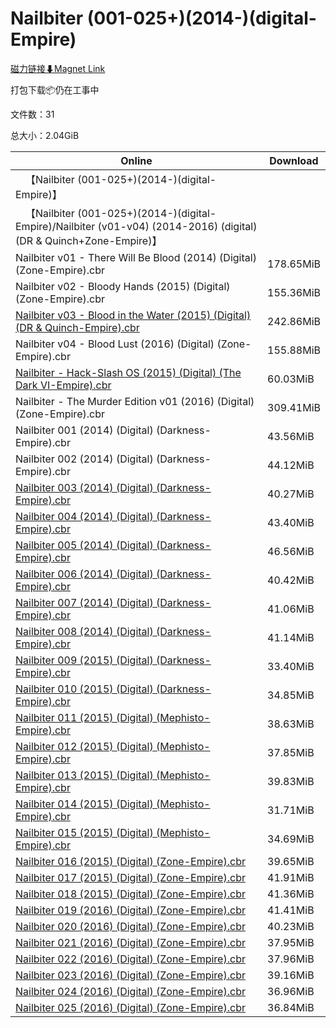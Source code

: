 # Nailbiter (001-025+)(2014-)(digital-Empire)

[磁力链接⬇Magnet Link](magnet:?xt=urn:btih:03822dd48418ea271c966530e2f75e31a9045c11&dn=Nailbiter%20%28001-025%2B%29%282014-%29%28digital-Empire%29)

打包下载📦仍在工事中

文件数：31

总大小：2.04GiB

Online | Download
--- | ---
&emsp;【Nailbiter (001-025+)(2014-)(digital-Empire)】 | 
&emsp;【Nailbiter (001-025+)(2014-)(digital-Empire)/Nailbiter (v01-v04) (2014-2016) (digital) (DR & Quinch+Zone-Empire)】 | 
Nailbiter v01 - There Will Be Blood (2014) (Digital) (Zone-Empire).cbr | 178.65MiB
Nailbiter v02 - Bloody Hands (2015) (Digital) (Zone-Empire).cbr | 155.36MiB
[Nailbiter v03 - Blood in the Water (2015) (Digital) (DR & Quinch-Empire).cbr](https://github.com/alicewish/markdown/blob/master/comic/Nailbiter-v03-Blood-in-Water-2015-Digital-DR-Quinch-Empire-cbr.md) | 242.86MiB
Nailbiter v04 - Blood Lust (2016) (Digital) (Zone-Empire).cbr | 155.88MiB
[Nailbiter - Hack-Slash OS (2015) (Digital) (The Dark VI-Empire).cbr](https://github.com/alicewish/markdown/blob/master/comic/Nailbiter-Hack-Slash-OS-2015-Digital-Dark-VI-Empire-cbr.md) | 60.03MiB
Nailbiter - The Murder Edition v01 (2016) (Digital) (Zone-Empire).cbr | 309.41MiB
Nailbiter 001 (2014) (Digital) (Darkness-Empire).cbr | 43.56MiB
Nailbiter 002 (2014) (Digital) (Darkness-Empire).cbr | 44.12MiB
[Nailbiter 003 (2014) (Digital) (Darkness-Empire).cbr](https://github.com/alicewish/markdown/blob/master/comic/Nailbiter-003-2014-Digital-Darkness-Empire-cbr.md) | 40.27MiB
[Nailbiter 004 (2014) (Digital) (Darkness-Empire).cbr](https://github.com/alicewish/markdown/blob/master/comic/Nailbiter-004-2014-Digital-Darkness-Empire-cbr.md) | 43.40MiB
[Nailbiter 005 (2014) (Digital) (Darkness-Empire).cbr](https://github.com/alicewish/markdown/blob/master/comic/Nailbiter-005-2014-Digital-Darkness-Empire-cbr.md) | 46.56MiB
[Nailbiter 006 (2014) (Digital) (Darkness-Empire).cbr](https://github.com/alicewish/markdown/blob/master/comic/Nailbiter-006-2014-Digital-Darkness-Empire-cbr.md) | 40.42MiB
[Nailbiter 007 (2014) (Digital) (Darkness-Empire).cbr](https://github.com/alicewish/markdown/blob/master/comic/Nailbiter-007-2014-Digital-Darkness-Empire-cbr.md) | 41.06MiB
[Nailbiter 008 (2014) (Digital) (Darkness-Empire).cbr](https://github.com/alicewish/markdown/blob/master/comic/Nailbiter-008-2014-Digital-Darkness-Empire-cbr.md) | 41.14MiB
[Nailbiter 009 (2015) (Digital) (Darkness-Empire).cbr](https://github.com/alicewish/markdown/blob/master/comic/Nailbiter-009-2015-Digital-Darkness-Empire-cbr.md) | 33.40MiB
[Nailbiter 010 (2015) (Digital) (Darkness-Empire).cbr](https://github.com/alicewish/markdown/blob/master/comic/Nailbiter-010-2015-Digital-Darkness-Empire-cbr.md) | 34.85MiB
[Nailbiter 011 (2015) (Digital) (Mephisto-Empire).cbr](https://github.com/alicewish/markdown/blob/master/comic/Nailbiter-011-2015-Digital-Mephisto-Empire-cbr.md) | 38.63MiB
[Nailbiter 012 (2015) (Digital) (Mephisto-Empire).cbr](https://github.com/alicewish/markdown/blob/master/comic/Nailbiter-012-2015-Digital-Mephisto-Empire-cbr.md) | 37.85MiB
[Nailbiter 013 (2015) (Digital) (Mephisto-Empire).cbr](https://github.com/alicewish/markdown/blob/master/comic/Nailbiter-013-2015-Digital-Mephisto-Empire-cbr.md) | 39.83MiB
[Nailbiter 014 (2015) (Digital) (Mephisto-Empire).cbr](https://github.com/alicewish/markdown/blob/master/comic/Nailbiter-014-2015-Digital-Mephisto-Empire-cbr.md) | 31.71MiB
[Nailbiter 015 (2015) (Digital) (Mephisto-Empire).cbr](https://github.com/alicewish/markdown/blob/master/comic/Nailbiter-015-2015-Digital-Mephisto-Empire-cbr.md) | 34.69MiB
[Nailbiter 016 (2015) (Digital) (Zone-Empire).cbr](https://github.com/alicewish/markdown/blob/master/comic/Nailbiter-016-2015-Digital-Zone-Empire-cbr.md) | 39.65MiB
[Nailbiter 017 (2015) (Digital) (Zone-Empire).cbr](https://github.com/alicewish/markdown/blob/master/comic/Nailbiter-017-2015-Digital-Zone-Empire-cbr.md) | 41.91MiB
[Nailbiter 018 (2015) (Digital) (Zone-Empire).cbr](https://github.com/alicewish/markdown/blob/master/comic/Nailbiter-018-2015-Digital-Zone-Empire-cbr.md) | 41.36MiB
[Nailbiter 019 (2016) (Digital) (Zone-Empire).cbr](https://github.com/alicewish/markdown/blob/master/comic/Nailbiter-019-2016-Digital-Zone-Empire-cbr.md) | 41.41MiB
[Nailbiter 020 (2016) (Digital) (Zone-Empire).cbr](https://github.com/alicewish/markdown/blob/master/comic/Nailbiter-020-2016-Digital-Zone-Empire-cbr.md) | 40.23MiB
[Nailbiter 021 (2016) (Digital) (Zone-Empire).cbr](https://github.com/alicewish/markdown/blob/master/comic/Nailbiter-021-2016-Digital-Zone-Empire-cbr.md) | 37.95MiB
[Nailbiter 022 (2016) (Digital) (Zone-Empire).cbr](https://github.com/alicewish/markdown/blob/master/comic/Nailbiter-022-2016-Digital-Zone-Empire-cbr.md) | 37.96MiB
[Nailbiter 023 (2016) (Digital) (Zone-Empire).cbr](https://github.com/alicewish/markdown/blob/master/comic/Nailbiter-023-2016-Digital-Zone-Empire-cbr.md) | 39.16MiB
[Nailbiter 024 (2016) (Digital) (Zone-Empire).cbr](https://github.com/alicewish/markdown/blob/master/comic/Nailbiter-024-2016-Digital-Zone-Empire-cbr.md) | 36.96MiB
[Nailbiter 025 (2016) (Digital) (Zone-Empire).cbr](https://github.com/alicewish/markdown/blob/master/comic/Nailbiter-025-2016-Digital-Zone-Empire-cbr.md) | 36.84MiB